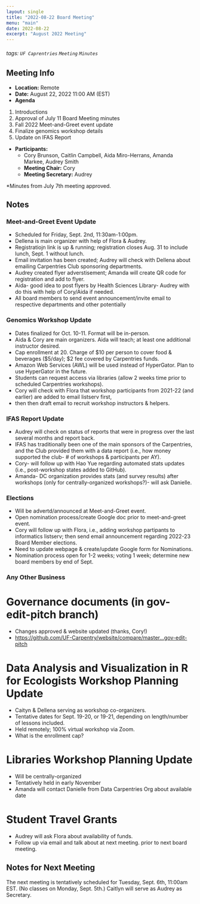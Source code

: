 ```yaml
---
layout: single
title: "2022-08-22 Board Meeting"
menu: "main"
date: 2022-08-22
excerpt: "August 2022 Meeting"
---
```


###### tags: `UF Caprentries` `Meeting` `Minutes`

## Meeting Info

- **Location:** Remote
- **Date:** August 22, 2022 11:00 AM (EST)
- **Agenda**
1. Introductions
2. Approval of July 11 Board Meeting minutes
3. Fall 2022 Meet-and-Greet event update
4. Finalize genomics workshop details
5. Update on IFAS Report

- **Participants:**
    - Cory Brunson, Caitlin Campbell, Aida Miro-Herrans, Amanda Markee, Audrey Smith
    - **Meeting Chair:** Cory
    - **Meeting Secretary:** Audrey

*Minutes from July 7th meeting approved.

## Notes
<!-- Other important details discussed during the meeting can be entered here. -->

### Meet-and-Greet Event Update
* Scheduled for Friday, Sept. 2nd, 11:30am-1:00pm. 
* Dellena is main organizer with help of Flora & Audrey. 
* Registratiojn link is up & running; registration closes Aug. 31 to include lunch, Sept. 1 without lunch.
* Email invitation has been created; Audrey will check with Dellena about emailing Carpentries Club sponsoring departments.
* Audrey created flyer adverstisement; Amanda will create QR code for registration and add to flyer.
* Aida- good idea to post flyers by Health Sciences Library- Audrey with do this with help of Cory/Aida if needed.
* All board members to send event announcement/invite email to respective departments and other potentially  

### Genomics Workshop Update
* Dates finalized for Oct. 10-11. Format will be in-person.
* Aida & Cory are main organizers. Aida will teach; at least one additional instructor desired.
* Cap enrollment at 20. Charge of $10 per person to cover food & beverages ($5/day); $2 fee covered by Carpentries funds.
* Amazon Web Services (AWL) will be used instead of HyperGator. Plan to use HyperGator in the future.
* Students can request access via libraries (allow 2 weeks time prior to scheduled Carpentries workshops). 
* Cory will check with Flora that workshop participants from 2021-22 (and earlier) are added to email listserv first, 
* then then draft email to recruit workshop instructors & helpers.

### IFAS Report Update 
* Audrey will check on status of reports that were in progress over the last several months and report back.
* IFAS has traditionally been one of the main sponsors of the Carpentries, and the Club provided them with a data report (i.e., how money supported the club- # of workshops & participants per AY). 
* Cory- will follow up with Hao Yue regarding automated stats updates (i.e., post-workshop states added to GitHub).
* Amanda- DC organization provides stats (and survey results) after workshops (only for centrally-organized workshops?)- will ask Danielle.

### Elections
* Will be advertd/announced at Meet-and-Greet event.
* Open nomination process/create Google doc prior to meet-and-greet event.
* Cory will follow up with Flora, i.e., adding workshop partipants to informatics listserv; then send email announcement regarding 2022-23 Board Member elections.
* Need to update webpage & create/update Google form for Nominations.
* Nomination process open for 1-2 weeks; voting 1 week; determine new board members by end of Sept.

### Any Other Business
<!-- Other important details discussed during the meeting can be entered here. -->

# Governance documents (in gov-edit-pitch branch)
* Changes approved & website updated (thanks, Cory!) 
* https://github.com/UF-Carpentry/website/compare/master...gov-edit-pitch

# Data Analysis and Visualization in R for Ecologists Workshop Planning Update
* Caityn & Dellena serving as workshop co-organizers.
* Tentative dates for Sept. 19-20, or 19-21, depending on length/number of lessons included.
* Held remotely; 100% virtual workshop via Zoom.
* What is the enrollment cap?

# Libraries Workshop Planning Update
* Will be centrally-organized 
* Tentatively held in early November
* Amanda will contact Danielle from Data Carpentries Org about available date

# Student Travel Grants
* Audrey will ask Flora about availability of funds.
* Follow up via email and talk about at next meeting. prior to next board meeting.

## Notes for Next Meeting
The next meeting is tentatively scheduled for Tuesday, Sept. 6th, 11:00am EST. (No classes on Monday, Sept. 5th.)
Caitlyn will serve as Audrey as Secretary. 
